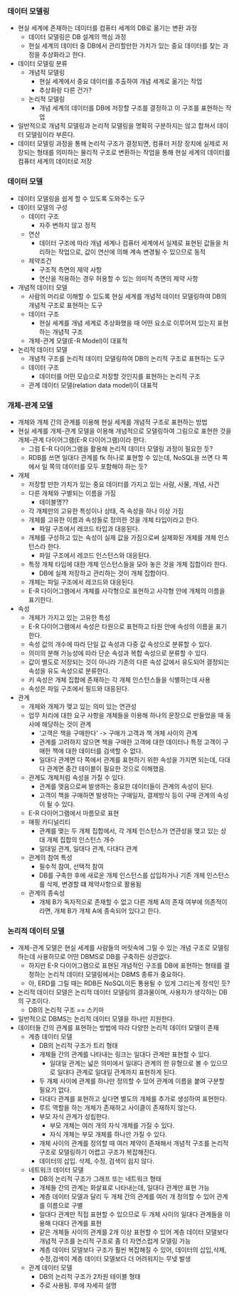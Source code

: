 ### 데이터 모델링
- 현실 세계에 존재하는 데이터를 컴퓨터 세계의 DB로 옮기는 변환 과정
  - 데이터 모델링은 DB 설계의 핵심 과정
  - 현실 세계의 데이터 중 DB에서 관리할만한 가치가 있는 중요 데이터를 찾는 과정을 추상화라고 한다.
- 데이터 모델링 분류
  - 개념적 모델링
    - 현실 세계에서 중요 데이터를 추출하여 개념 세계로 옮기는 작업
    - 추상화랑 다른 건가?
  - 논리적 모델링
    - 개념 세계의 데이터를 DB에 저장할 구조를 결정하고 이 구조를 표현하는 작업
- 일반적으로 개념적 모델링과 논리적 모델링을 명확히 구분하지는 않고 합쳐서 데이터 모델링이라 부른다.
- 데이터 모델링 과정을 통해 논리적 구조가 결정되면, 컴퓨터 저장 장치에 실제로 저장되는 형태를 의미하는 물리적 구조로 변환하는 작업을 통해 현실 세계의 데이터를 컴퓨터 세계의 데이터로 저장

### 데이터 모델
- 데이터 모델링을 쉽게 할 수 있도록 도와주는 도구
- 데이터 모델의 구성
  - 데이터 구조
    - 자주 변하지 않고 정적
  - 연산
    - 데이터 구조에 따라 개념 세계나 컴퓨터 세계에서 실제로 표현된 값들을 처리하는 작업으로, 값이 연산에 의해 계속 변경될 수 있으므로 동적
  - 제약조건
    - 구조적 측면의 제약 사항
    - 연산을 적용하는 경우 허용할 수 있는 의미적 측면의 제약 사항
- 개념적 데이터 모델
  - 사람의 머리로 이해할 수 있도록 현실 세계를 개념적 데이터 모델링하여 DB의 개념적 구조로 표현하는 도구
  - 데이터 구조
    - 현실 세계를 개념 세계로 추상화했을 때 어떤 요소로 이루어져 있는지 표현하는 개념적 구조
  - 개체-관계 모델(E-R Model)이 대표적
- 논리적 데이터 모델
  - 개념적 구조를 논리적 데이터 모델링하여 DB의 논리적 구조로 표현하는 도구
  - 데이터 구조
    - 데이터를 어떤 모습으로 저장할 것인지를 표현하는 논리적 구조
  - 관계 데이터 모델(relation data model)이 대표적

### 개체-관계 모델
- 개체와 개체 간의 관계를 이용해 현실 세계를 개념적 구조로 표현하는 방법
- 현실 세계를 개체-관계 모델을 이용해 개념적으로 모델링하여 그림으로 표현한 것을 개체-관계 다이어그램(E-R 다이어그램)이라 한다.
  - 그럼 E-R 다이어그램을 활용해 논리적 데이터 모델링 과정이 필요한 듯?
  - RDB를 쓰면 일대다 관계를 fk 하나로 표현할 수 있는데, NoSQL을 쓰면 다 쪽에서 일 쪽의 데이터를 모두 포함해야 하는 듯?
- 개체
  - 저장할 만한 가치가 있는 중요 데이터를 가지고 있는 사람, 사물, 개념, 사건
  - 다른 개체와 구별되는 이름을 가짐
    - 테이블명??
  - 각 개체만의 고유한 특성이나 상태, 즉 속성을 하나 이상 가짐
  - 개체를 고유한 이름과 속성들로 정의한 것을 개체 타입이라고 한다.
    - 파일 구조에서 레코드 타입과 대응된다.
  - 개체를 구성하고 있는 속성이 실제 값을 가짐으로써 실제화된 개체를 개체 인스턴스라 한다.
    - 파일 구조에서 레코드 인스턴스와 대응된다.
  - 특정 개체 타입에 대한 개체 인스턴스들을 모아 놓은 것을 개체 집합이라 한다.
    - DB에 실제 저장하고 관리하는 것이 개체 집합이다.
  - 개체는 파일 구조에서 레코드와 대응된다.
  - E-R 다이어그램에서 개체를 사각형으로 표현하고 사각형 안에 개체의 이름을 표기한다.
- 속성
  - 개체가 가지고 있는 고유한 특성
  - E-R 다이어그램에서 속성은 타원으로 표현하고 타원 안에 속성의 이름을 표기한다.
  - 속성 값의 개수에 따라 단일 값 속성과 다중 값 속성으로 분류할 수 있다.
  - 의미의 분해 가능성에 따라 단순 속성과 복합 속성으로 분류할 수 있다.
  - 값이 별도로 저장되는 것이 아니라 기존의 다른 속성 값에서 유도되어 결정되는 속성을 유도 속성으로 분류한다.
  - 키 속성은 개체 집합에 존재하는 각 개체 인스턴스들을 식별하는데 사용
  - 속성은 파일 구조에서 필드와 대응된다.
- 관계
  - 개체와 개체가 맺고 있는 의미 있는 연관성
  - 업무 처리에 대한 요구 사항을 개체들을 이용해 하나의 문장으로 만들었을 때 동사에 해당하는 것이 관계
    - '고객은 책을 구매한다' -> 구매가 고객과 책 개체 사이의 관계
    - 관계를 고려하지 않으면 책을 구매한 고객에 대한 데이터나 특정 고객이 구매한 책에 대한 데이터를 검색할 수 없다.
    - 일대다 관계면 다 쪽에서 관계를 표현하기 위한 속성을 가지면 되는데, 다대다 관계면 중간 테이블이 필요한 것으로 이해했음.
  - 관계도 개체처럼 속성을 가질 수 있다.
    - 관계를 맺음으로써 발생하는 중요한 데이터들이 관계의 속성이 된다.
    - 고객이 책을 구매하면 발생하는 구매일자, 결제방식 등이 구매 관계의 속성이 될 수 있다.
  - E-R 다이어그램에서 마름모로 표현
  - 매핑 카디널리티
    - 관계를 맺는 두 개체 집합에서, 각 개체 인스턴스가 연관성을 맺고 있는 상대 개체 집합의 인스턴스 개수
    - 일대일 관계, 일대다 관계, 다대다 관계
  - 관계의 참여 특성
    - 필수적 참여, 선택적 참여
    - DB를 구축한 후에 새로운 개체 인스턴스를 삽입하거나 기존 개체 인스턴스를 삭제, 변경할 떄 제약사항으로 활용됨
  - 관계의 종속성
    - 개체 B가 독자적으로 존재할 수 없고 다른 개체 A의 존재 여부에 의존적이라면, 개체 B가 개체 A에 종속되어 있다고 한다.

### 논리적 데이터 모델
- 개체-관계 모델은 현실 세계를 사람들의 머릿속에 그릴 수 있는 개념 구조로 모델링하는데 사용하므로 어떤 DBMS로 DB를 구축하든 상관없다.
  - 하지만 E-R 다이어그램으로 표현된 개념적인 구조를 DB에 표현하는 형태를 결정하는 논리적 데이터 모델링에서는 DBMS 종류가 중요하다.
  - 아, ERD를 그릴 때는 RDB든 NoSQL이든 통용될 수 있게 그리는게 정석인 듯?
- 논리적 데이터 모델은 논리적 데이터 모델링의 결과물이며, 사용자가 생각하는 DB의 구조이다.
  - DB의 논리적 구조 == 스키마
- 일반적으로 DBMS는 논리적 데이터 모델을 하나만 지원한다.
- 데이터들 간의 관계를 표현하는 방법에 따라 다양한 논리적 데이터 모델이 존재
  - 계층 데이터 모델
    - DB의 논리적 구조가 트리 형태
    - 개체들 간의 관계를 나타내는 링크는 일대다 관계만 표현할 수 있다.
      - 일대일 관계는 넓은 의미에서 일대다 관계의 한 유형으로 볼 수 있으므로 일대다 관계로 일대일 관계까지 표현하게 된다.
    - 두 개체 사이에 관계를 하나만 정의할 수 있어 관계에 이름을 붙여 구분할 필요가 없다.
    - 다대다 관계를 표현하고 싶다면 별도의 개체를 추가로 생성하여 표현한다.
    - 루트 역할을 하는 개체가 존재하고 사이클이 존재하지 않는다.
    - 부모 자식 관계가 성립한다.
      - 부모 개체는 여러 개의 자식 개체를 가질 수 있다.
      - 자식 개체는 부모 개체를 하나만 가질 수 있다.
    - 개체 사이의 관계를 정의할 때 여러 제약이 존재해서 개념적 구조를 논리적 구조로 모델링하기 어렵고 구조가 복잡해진다.
    - 데이터의 삽입. 삭제, 수정, 검색이 쉽지 않다.
  - 네트워크 데이터 모델
    - DB의 논리적 구조가 그래프 또는 네트워크 형태
    - 개체들 간의 관계는 화살표로 나타내는데, 일대다 관계만 표현 가능
    - 계층 데이터 모델과 달리 두 개체 간의 관계를 여러 개 정의할 수 있어 관계를 이름으로 구별
    - 일대다 관계만 직접 표현할 수 있으므로 두 개체 사이의 일대다 관계들을 이용해 다대다 관계를 표현
    - 같은 개체들 사이의 관계를 2개 이상 표현할 수 있어 계층 데이터 모델보다 개념적 구조를 논리적 구조로 좀 더 자연스럽게 모델링 가능
    - 계층 데이터 모델보다 구조가 훨씬 복잡해질 수 있어, 데이터의 삽입,삭제,수정,검색이 계층 데이터 모델보다 더 어려워지는 무넺 발생
  - 관계 데이터 모델
    - DB의 논리적 구조가 2차원 테이블 형태
    - 주로 사용됨. 후에 자세히 설명
